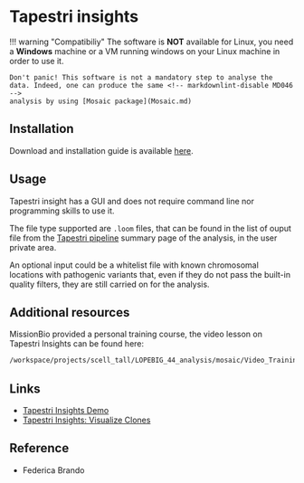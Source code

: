 # Tapestri insights

!!! warning "Compatibiliy"
    The software is **NOT** available for Linux, you need a **Windows** machine or a VM running
    windows on your Linux machine in order to use it.

    Don't panic! This software is not a mandatory step to analyse the data. Indeed, one can produce the same <!-- markdownlint-disable MD046 -->
    analysis by using [Mosaic package](Mosaic.md)

## Installation

Download and installation guide is available
[here](https://support.missionbio.com/hc/en-us/articles/360058471313-FAQ-How-do-I-download-Tapestri-Insights-v2-2-).

## Usage

Tapestri insight has a GUI and does not require command line nor programming skills to use it.

The file type supported are `.loom` files, that can be found in the list of ouput file from the
[Tapestri pipeline](Tapestri_pipeline.md#3-output) summary page of the analysis, in the user private area.

An optional input could be a whitelist file with known chromosomal locations with pathogenic variants that,
even if they do not pass the built-in quality filters, they are still carried on for the analysis.

## Additional resources

MissionBio provided a personal training course, the video lesson on Tapestri Insights can be found here:

```sh
/workspace/projects/scell_tall/LOPEBIG_44_analysis/mosaic/Video_Trainings/MissionBio-2-TapestriInsight.mp4
```

## Links

- [Tapestri Insights Demo](https://support.missionbio.com/hc/en-us/articles/360045421074-Tapestri-Insights-Demo)
- [Tapestri Insights: Visualize Clones](https://support.missionbio.com/hc/en-us/articles/360045157814-Tapestri-Insights-Visualize-clones) <!-- markdownlint-disable MD013 -->

## Reference

- Federica Brando
